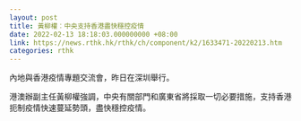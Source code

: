 ```yaml
---
layout: post
title: 黃柳權︰中央支持香港盡快穩控疫情
date: 2022-02-13 18:18:03.000000000 +08:00
link: https://news.rthk.hk/rthk/ch/component/k2/1633471-20220213.htm
categories: rthk
---
```


內地與香港疫情專題交流會，昨日在深圳舉行。

港澳辦副主任黃柳權強調，中央有關部門和廣東省將採取一切必要措施，支持香港扼制疫情快速蔓延勢頭，盡快穩控疫情。
